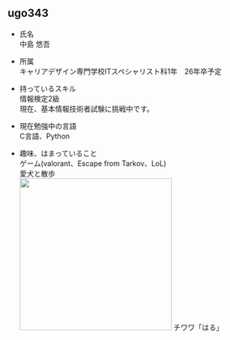 ## ugo343

- 氏名  
  中島 悠吾

- 所属  
  キャリアデザイン専門学校ITスペシャリスト科1年　26年卒予定

- 持っているスキル  
  情報検定2級  
  現在、基本情報技術者試験に挑戦中です。

- 現在勉強中の言語  
  C言語、Python

- 趣味、はまっていること  
  ゲーム(valorant、Escape from Tarkov、LoL)  
  愛犬と散歩  
  <img src ="https://github.com/user-attachments/assets/8a0ed820-d837-4586-9399-70bdaf04092b" height="300px">
  チワワ「はる」


<!--
**ugo343/ugo343** is a ✨ _special_ ✨ repository because its `README.md` (this file) appears on your GitHub profile.

Here are some ideas to get you started:

- 🔭 I’m currently working on ...
- 🌱 I’m currently learning ...
- 👯 I’m looking to collaborate on ...
- 🤔 I’m looking for help with ...
- 💬 Ask me about ...
- 📫 How to reach me: ...
- 😄 Pronouns: ...
- ⚡ Fun fact: ...
-->
